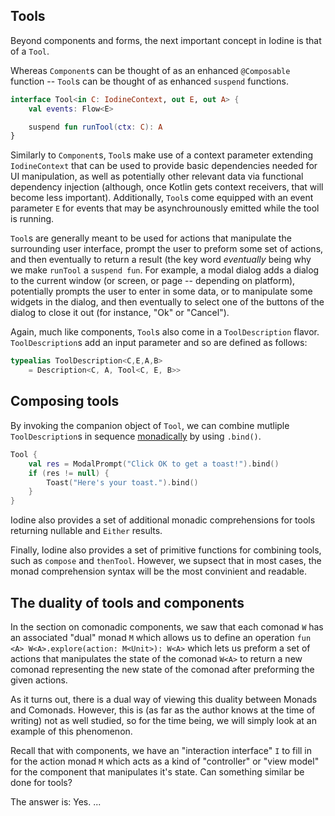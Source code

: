 
Tools
-----

Beyond components and forms, the next important concept in Iodine is that of a `Tool`.

Whereas `Component`s can be thought of as an enhanced `@Composable` function -- `Tool`s can be thought of as enhanced `suspend` functions. 

```kotlin
interface Tool<in C: IodineContext, out E, out A> {
    val events: Flow<E>

    suspend fun runTool(ctx: C): A
}
```

Similarly to `Component`s, `Tool`s make use of a context parameter extending `IodineContext` that can be used to provide basic dependencies needed for UI manipulation, as well as potentially other relevant data via functional dependency injection (although, once Kotlin gets context receivers, that will become less important). Additionally, `Tool`s come equipped with an event parameter `E` for events that may be asynchrounously emitted while the tool is running.

`Tool`s are generally meant to be used for actions that manipulate the surrounding user interface, prompt the user to preform some set of actions, and then eventually to return a result (the key word _eventually_ being why we make `runTool` a `suspend fun`. For example, a modal dialog adds a dialog to the current window (or screen, or page -- depending on platform), potentially prompts the user to enter in some data, or to manipulate some widgets in the dialog, and then eventually to select one of the buttons of the dialog to close it out (for instance, "Ok" or "Cancel").

Again, much like components, `Tool`s also come in a `ToolDescription` flavor. `ToolDescription`s add an input parameter and so are defined as follows:

```kotlin
typealias ToolDescription<C,E,A,B>
    = Description<C, A, Tool<C, E, B>>
```

Composing tools
---------------

By invoking the companion object of `Tool`, we can combine mutliple `ToolDescription`s in sequence [monadically](https://arrow-kt.io/docs/patterns/monad_comprehensions/) by using `.bind()`.

```kotlin
Tool {
    val res = ModalPrompt("Click OK to get a toast!").bind()
    if (res != null) {
        Toast("Here's your toast.").bind()
    }
}
```

Iodine also provides a set of additional monadic comprehensions for tools returning nullable and `Either` results.

Finally, Iodine also provides a set of primitive functions for combining tools, such as `compose` and `thenTool`. However, we supsect that in most cases, the monad comprehension syntax will be the most convinient and readable. 

The duality of tools and components
-----------------------------------

In the section on comonadic components, we saw that each comonad `W` has an associated "dual" monad `M` which allows us to define an operation `fun <A> W<A>.explore(action: M<Unit>): W<A>` which lets us preform a set of actions that manipulates the state of the comonad `W<A>` to return a new comonad representing the new state of the comonad after preforming the given actions.

As it turns out, there is a dual way of viewing this duality between Monads and Comonads. However, this is (as far as the author knows at the time of writing) not as well studied, so for the time being, we will simply look at an example of this phenomenon.

Recall that with components, we have an "interaction interface" `I` to fill in for the action monad `M` which acts as a kind of "controller" or "view model" for the component that manipulates it's state. Can something similar be done for tools?

The answer is: Yes. ...


